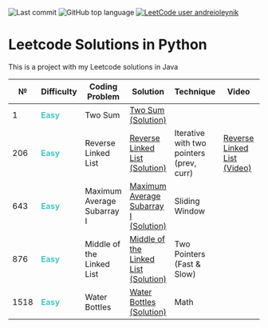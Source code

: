 ![Last commit](https://img.shields.io/github/last-commit/a-oleynik/leetcode-python?style=for-the-badge&color=9cf&logo=git)
![GitHub top language](https://img.shields.io/github/languages/top/a-oleynik/leetcode-python?style=for-the-badge&color=blue)
[![LeetCode user andreioleynik](https://img.shields.io/badge/dynamic/json?style=for-the-badge&labelColor=black&color=%23ffa116&label=Solved&query=solvedOverTotal&url=https%3A%2F%2Fleetcode-badge.vercel.app%2Fapi%2Fusers%2Fandreioleynik&logo=leetcode&logoColor=yellow)](https://leetcode.com/u/andreioleynik/)

# Leetcode Solutions in Python

This is a project with my Leetcode solutions in Java

| №    | Difficulty                                   | Coding Problem             | Solution                                                                                                                     | Technique                                | Video                                                                      | Leetcode link                                                                                                     |
|------|----------------------------------------------|----------------------------|------------------------------------------------------------------------------------------------------------------------------|------------------------------------------|----------------------------------------------------------------------------|-------------------------------------------------------------------------------------------------------------------|
| 1    | <span style="color:#46c6c2"> **Easy**</span> | Two Sum                    | [Two Sum (Solution)](https://github.com/a-oleynik/leetcode-python/tree/main/two_sum.py)                                      |                                          |                                                                            | [Two Sum (Description)](https://leetcode.com/problems/two-sum/description/)                                       |
| 206  | <span style="color:#46c6c2"> **Easy**</span> | Reverse Linked List        | [Reverse Linked List (Solution)](https://github.com/a-oleynik/leetcode-python/tree/main/reverse_linked_list.py)              | Iterative with two pointers (prev, curr) | [Reverse Linked List (Video)](https://www.youtube.com/watch?v=6SvjpfTuZFU) | [Reverse Linked List (Description)](https://leetcode.com/problems/reverse-linked-list/description/)               |
| 643  | <span style="color:#46c6c2"> **Easy**</span> | Maximum Average Subarray I | [Maximum Average Subarray I  (Solution)](https://github.com/a-oleynik/leetcode-python/tree/main/maximum_average_subarray.py) | Sliding Window                           |                                                                            | [Maximum Average Subarray I (Description)](https://leetcode.com/problems/maximum-average-subarray-i/description/) |
| 876  | <span style="color:#46c6c2"> **Easy**</span> | Middle of the Linked List  | [Middle of the Linked List (Solution)](https://github.com/a-oleynik/leetcode-python/tree/main/middle_of_linked_list.py)      | Two Pointers (Fast & Slow)               |                                                                            | [Middle of the Linked List (Description)](https://leetcode.com/problems/middle-of-the-linked-list/description/)   |
| 1518 | <span style="color:#46c6c2"> **Easy**</span> | Water Bottles              | [Water Bottles (Solution)](https://github.com/a-oleynik/leetcode-python/tree/main/water_bottles.py)                          | Math                                     |                                                                            | [Water Bottles (Description)](https://leetcode.com/problems/water-bottles/description/)                           |